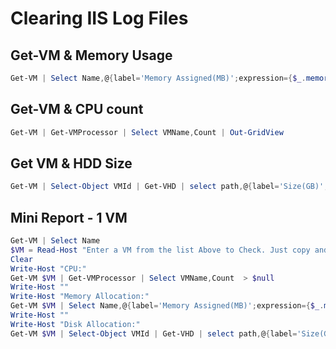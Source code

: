 # Clearing IIS Log Files

## Get-VM & Memory Usage
```Powershell
Get-VM | Select Name,@{label='Memory Assigned(MB)';expression={$_.memoryassigned/1mb -as [int]}} | out-gridview
```

## Get-VM & CPU count
```Powershell
Get-VM | Get-VMProcessor | Select VMName,Count | Out-GridView
```

## Get VM & HDD Size
```Powershell
Get-VM | Select-Object VMId | Get-VHD | select path,@{label='Size(GB)';expression={$_.size/1gb -as [int]}}
```

## Mini Report - 1 VM
```Powershell
Get-VM | Select Name
$VM = Read-Host "Enter a VM from the list Above to Check. Just copy and paste. "
Clear
Write-Host "CPU:"
Get-VM $VM | Get-VMProcessor | Select VMName,Count  > $null
Write-Host ""
Write-Host "Memory Allocation:"
Get-VM $VM | Select Name,@{label='Memory Assigned(MB)';expression={$_.memoryassigned/1mb -as [int]}}  > $null
Write-Host ""
Write-Host "Disk Allocation:"
Get-VM $VM | Select-Object VMId | Get-VHD | select path,@{label='Size(GB)';expression={$_.size/1gb -as [int]}}  > $null
